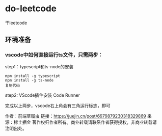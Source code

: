 # do-leetcode
干leetcode
## 环境准备
### vscode中如何直接运行ts文件，只需两步：

 step1：typescript和ts-node的安装

```
npm install -g typescript
npm install -g ts-node
复制代码
```

step2: VScode插件安装 Code Runner

完成以上两步，vscode右上角会有三角运行标志，即可


作者：前端草履虫
链接：https://juejin.cn/post/6979879230318329869
来源：稀土掘金
著作权归作者所有。商业转载请联系作者获得授权，非商业转载请注明出处。